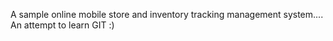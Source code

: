 A sample online mobile store and inventory tracking management system....
An attempt to learn GIT :)
